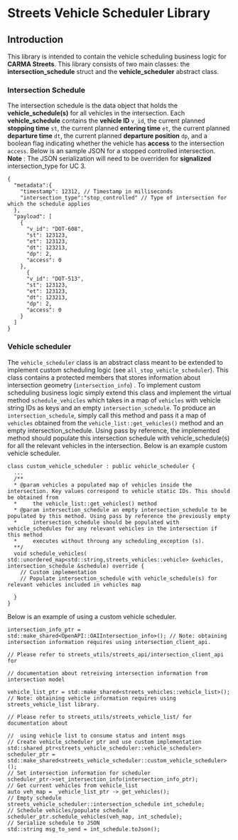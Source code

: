 # Streets Vehicle Scheduler Library

## Introduction
This library is intended to contain the vehicle scheduling business logic for **CARMA Streets**. This library consists of two main classes: the **intersection_schedule** struct and the **vehicle_scheduler** abstract class.

### Intersection Schedule 
The intersection schedule is the data object that holds the **vehicle_schedule(s)** for all vehicles in the intersection. Each **vehicle_schedule** contains the **vehicle ID** `v_id`, the current planned **stopping time** `st`, the current planned **entering time** `et`, the current planned **departure time** `dt`, the current planned **departure position** `dp`, and a boolean flag indicating whether the vehicle has **access** to the intersection `access`. Below is an sample JSON for a stopped controlled intersection. 
**Note** : The JSON serialization will need to be overriden for **signalized** intersection_type for UC 3.
```
{
  "metadata":{
    "timestamp": 12312, // Timestamp in milliseconds 
    "intersection_type":"stop_controlled" // Type of intersection for which the schedule applies
  },
  "payload": [
    {
      "v_id": "DOT-608",
      "st": 123123,
      "et": 123123,
      "dt": 123213,
      "dp": 2,
      "access": 0
    },
      {
      "v_id": "DOT-513",
      "st": 123123,
      "et": 123123,
      "dt": 123213,
      "dp": 2,
      "access": 0
    }
  ]  
}
```
### Vehicle scheduler
The `vehicle_scheduler` class is an abstract class meant to be extended to implement custom scheduling logic (see `all_stop_vehicle_scheduler`). This class contains a protected members that stores information about intersection geometry (`intersection_info`) . To implement custom scheduling business logic simply extend this class and implement the virtual method `schedule_vehicles` which takes in a map of `vehicles` with vehicle string IDs as keys and an empty `intersection_schedule`. To produce an `intersection_schedule`, simply call this method and pass it a map of `vehicles` obtained from the `vehicle_list::get_vehicles()` method and an empty intersection_schedule. Using pass by reference, the implemented method should populate this intersection schedule with vehicle_schedule(s) for all the relevant vehicles in the intersection. Below is an example custom vehicle scheduler.

```
class custom_vehicle_scheduler : public vehicle_scheduler {
  ...
  /**
  * @param vehicles a populated map of vehicles inside the intersection. Key values correspond to vehicle static IDs. This should be obtained from 
  *     the vehicle_list::get_vehicles() method
  * @param intersection_schedule an empty intersection_schedule to be populated by this method. Using pass by reference the previously empty 
  *     intersection_schedule should be populated with vehicle_schedules for any relevant vehicles in the intersection if this method
  *     executes without throung any scheduling_exception (s).
  **/ 
  void schedule_vehicles( std::unordered_map<std::string,streets_vehicles::vehicle> &vehicles, intersection_schedule &schedule) override {
    // Custom implementation
    // Populate intersection_schedule with vehicle_schedule(s) for relevant vehicles included in vehicles map

  }
}
```

Below is an example of using a custom vehicle scheduler.
```
intersection_info_ptr = std::make_shared<OpenAPI::OAIIntersection_info>(); // Note: obtaining intersection information requires using intersection_client_api.
                                                                           // Please refer to streets_utils/streets_api/intersection_client_api for 
                                                                           // documentation about retreiving intersection information from intersection model

vehicle_list_ptr = std::make_shared<streets_vehicles::vehicle_list>();     // Note: obtaining vehicle information requires using streets_vehicle_list library.
                                                                           // Please refer to streets_utils/streets_vehicle_list/ for documentation about 
                                                                           //  using vehicle list to consume status and intent msgs
// Create vehicle_scheduler ptr and use custom implementation
std::shared_ptr<streets_vehicle_scheduler::vehicle_scheduler> scheduler_ptr = std::make_shared<streets_vehicle_scheduler::custom_vehicle_scheduler>();
// Set intersection information for scheduler
scheduler_ptr->set_intersection_info(intersection_info_ptr);
// Get current vehicles from vehicle_list
auto veh_map = _vehicle_list_ptr -> get_vehicles();
// Empty schedule
streets_vehicle_scheduler::intersection_schedule int_schedule;
// Schedule vehicles/populate schedule
scheduler_ptr.schedule_vehicles(veh_map, int_schedule);
// Serialize schedule to JSON
std::string msg_to_send = int_schedule.toJson();


```

